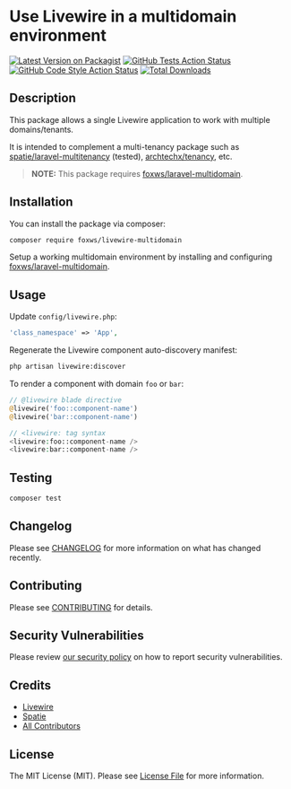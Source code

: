 # Use Livewire in a multidomain environment

[![Latest Version on Packagist](https://img.shields.io/packagist/v/foxws/livewire-multidomain.svg?style=flat-square)](https://packagist.org/packages/foxws/livewire-multidomain)
[![GitHub Tests Action Status](https://img.shields.io/github/workflow/status/foxws/livewire-multidomain/run-tests?label=tests)](https://github.com/foxws/livewire-multidomain/actions?query=workflow%3Arun-tests+branch%3Amain)
[![GitHub Code Style Action Status](https://img.shields.io/github/workflow/status/foxws/livewire-multidomain/Fix%20PHP%20code%20style%20issues?label=code%20style)](https://github.com/foxws/livewire-multidomain/actions?query=workflow%3A"Fix+PHP+code+style+issues"+branch%3Amain)
[![Total Downloads](https://img.shields.io/packagist/dt/foxws/livewire-multidomain.svg?style=flat-square)](https://packagist.org/packages/foxws/livewire-multidomain)

## Description

This package allows a single Livewire application to work with multiple domains/tenants.

It is intended to complement a multi-tenancy package such as [spatie/laravel-multitenancy](https://github.com/spatie/laravel-multitenancy) (tested), [archtechx/tenancy](https://github.com/archtechx/tenancy), etc.

> **NOTE:** This package requires [foxws/laravel-multidomain](https://github.com/foxws/laravel-multidomain).

## Installation

You can install the package via composer:

```bash
composer require foxws/livewire-multidomain
```

Setup a working multidomain environment by installing and configuring [foxws/laravel-multidomain](https://github.com/foxws/laravel-multidomain).

## Usage

Update `config/livewire.php`:

```php
'class_namespace' => 'App',
```

Regenerate the Livewire component auto-discovery manifest:

```bash
php artisan livewire:discover
```

To render a component with domain `foo` or `bar`:

```php
// @livewire blade directive
@livewire('foo::component-name')
@livewire('bar::component-name')

// <livewire: tag syntax
<livewire:foo::component-name />
<livewire:bar::component-name />
```

## Testing

```bash
composer test
```

## Changelog

Please see [CHANGELOG](CHANGELOG.md) for more information on what has changed recently.

## Contributing

Please see [CONTRIBUTING](CONTRIBUTING.md) for details.

## Security Vulnerabilities

Please review [our security policy](../../security/policy) on how to report security vulnerabilities.

## Credits

- [Livewire](https://github.com/livewire)
- [Spatie](https://github.com/spatie)
- [All Contributors](../../contributors)

## License

The MIT License (MIT). Please see [License File](LICENSE.md) for more information.
